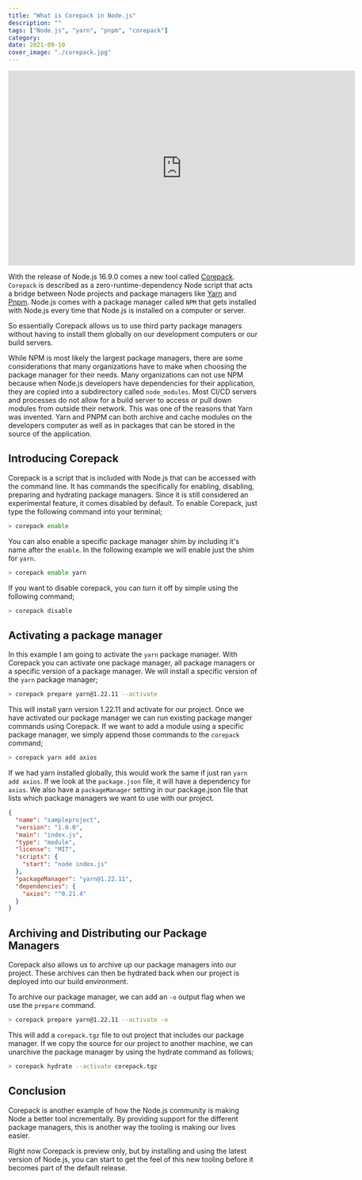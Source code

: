 ```yaml
---
title: "What is Corepack in Node.js"
description: ""
tags: ["Node.js", "yarn", "pnpm", "corepack"]
category: 
date: 2021-09-10
cover_image: "./corepack.jpg"
---
```


<div style="text-align: center">
<iframe width="700" height="393" src="https://youtube.com/embed/sEI03as_aYQ" frameborder="0" allow="accelerometer; autoplay; encrypted-media; gyroscope; picture-in-picture" allowfullscreen></iframe>
</div>

With the release of Node.js 16.9.0 comes a new tool called [Corepack](https://github.com/nodejs/corepack). `Corepack` is described as a zero-runtime-dependency Node script that acts a bridge between Node projects and package managers like [Yarn](https://yarnpkg.com/) and [Pnpm](https://pnpm.io/). Node.js comes with a package manager called `NPM` that gets installed with Node.js every time that Node.js is installed on a computer or server. 

So essentially Corepack allows us to use third party package managers without having to install them globally on our development computers or our build servers.

While NPM is most likely the largest package managers, there are some considerations that many organizations have to make when choosing the package manager for their needs. Many organizations can not use NPM because when Node.js developers have dependencies for their application, they are copied into a subdirectory called `node_modules`. Most CI/CD servers and processes do not allow for a build server to access or pull down modules from outside their network. This was one of the reasons that Yarn was invented. Yarn and PNPM can both archive and cache modules on the developers computer as well as in packages that can be stored in the source of the application.

## Introducing Corepack

Corepack is a script that is included with Node.js that can be accessed with the command line. It has commands the specifically for enabling, disabling, preparing and hydrating package managers. Since it is still considered an experimental feature, it comes disabled by default. To enable Corepack, just type the following command into your terminal;

```bash
> corepack enable
```

You can also enable a specific package manager shim by including it's name after the `enable`. In the following example we will enable just the shim for `yarn`.

```bash
> corepack enable yarn
```

If you want to disable corepack, you can turn it off by simple using the following command;

```bash
> corepack disable
```

## Activating a package manager

In this example I am going to activate the `yarn` package manager. With Corepack you can activate one package manager, all package managers or a specific version of a package manager. We will install a specific version of the `yarn` package manager;

```bash
> corepack prepare yarn@1.22.11 --activate
```

This will install yarn version 1.22.11 and activate for our project. Once we have activated our package manager we can run existing package manger commands using Corepack. If we want to add a module using a specific package manager, we simply append those commands to the `corepack` command;

```bash
> corepack yarn add axios
```

If we had yarn installed globally, this would work the same if just ran `yarn add axios`. If we look at the `package.json` file, it will have a dependency for `axios`. We also have a `packageManager` setting in our package.json file that lists which package managers we want to use with our project.

```json
{
  "name": "sampleproject",
  "version": "1.0.0",
  "main": "index.js",
  "type": "module",
  "license": "MIT",
  "scripts": {
    "start": "node index.js"
  },
  "packageManager": "yarn@1.22.11",
  "dependencies": {
    "axios": "^0.21.4"
  }
}
```

## Archiving and Distributing our Package Managers

Corepack also allows us to archive up our package managers into our project. These archives can then be hydrated back when our project is deployed into our build environment.

To archive our package manager, we can add an `-o` output flag when we use the `prepare` command.

```bash
> corepack prepare yarn@1.22.11 --activate -o
```

This will add a `corepack.tgz` file to out project that includes our package manager. If we copy the source for our project to another machine, we can unarchive the package manager by using the hydrate command as follows;

```bash
> corepack hydrate --activate corepack.tgz
```

## Conclusion

Corepack is another example of how the Node.js community is making Node a better tool incrementally. By providing support for the different package managers, this is another way the tooling is making our lives easier.

Right now Corepack is preview only, but by installing and using the latest version of Node.js, you can start to get the feel of this new tooling before it becomes part of the default release. 